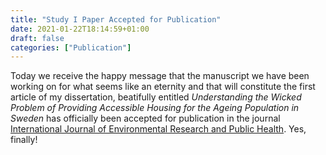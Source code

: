 ```yaml
---
title: "Study I Paper Accepted for Publication"
date: 2021-01-22T18:14:59+01:00
draft: false
categories: ["Publication"]
---
```


Today we receive the happy message that the manuscript we have been working on for what seems like an eternity and that will constitute the first article of my dissertation, beatifully entitled *Understanding the Wicked Problem of Providing Accessible Housing for the Ageing Population in Sweden* has officially been accepted for publication in the journal [International Journal of Environmental Research and Public Health](https://web.archive.org/web/20210121233232/https://www.mdpi.com/journal/ijerph). Yes, finally!


